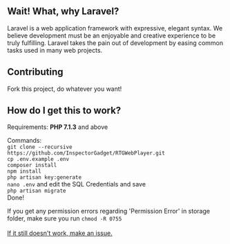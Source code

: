 ## Wait! What, why Laravel?

Laravel is a web application framework with expressive, elegant syntax. We believe development must be an enjoyable and creative experience to be truly fulfilling. Laravel takes the pain out of development by easing common tasks used in many web projects.

## Contributing

Fork this project, do whatever you want!

## How do I get this to work?

Requirements: **PHP 7.1.3** and above

Commands:
<br>
`git clone --recursive https://github.com/InspectorGadget/RTGWebPlayer.git`
<br>
`cp .env.example .env`
<br>
`composer install`
<br>
`npm install`
<br>
`php artisan key:generate`
<br>
`nano .env` and edit the SQL Credentials and save
<br>
`php artisan migrate`
<br>
Done!

If you get any permission errors regarding 'Permission Error' in storage folder, make sure you run `chmod -R 0755`
<br>
<br>
<u>If it still doesn't work, make an issue.</u>
